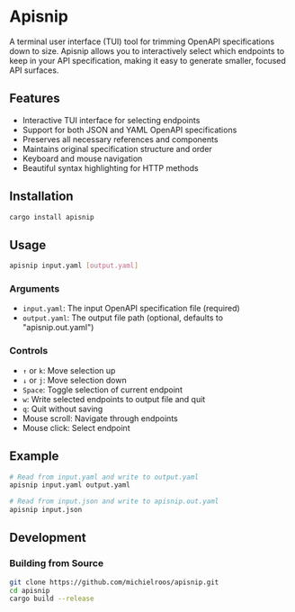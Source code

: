 # Apisnip

A terminal user interface (TUI) tool for trimming OpenAPI specifications down to size. Apisnip allows you to interactively select which endpoints to keep in your API specification, making it easy to generate smaller, focused API surfaces.

## Features

- Interactive TUI interface for selecting endpoints
- Support for both JSON and YAML OpenAPI specifications
- Preserves all necessary references and components
- Maintains original specification structure and order
- Keyboard and mouse navigation
- Beautiful syntax highlighting for HTTP methods

## Installation

```bash
cargo install apisnip
```

## Usage

```bash
apisnip input.yaml [output.yaml]
```

### Arguments

- `input.yaml`: The input OpenAPI specification file (required)
- `output.yaml`: The output file path (optional, defaults to "apisnip.out.yaml")

### Controls

- `↑` or `k`: Move selection up
- `↓` or `j`: Move selection down
- `Space`: Toggle selection of current endpoint
- `w`: Write selected endpoints to output file and quit
- `q`: Quit without saving
- Mouse scroll: Navigate through endpoints
- Mouse click: Select endpoint

## Example

```bash
# Read from input.yaml and write to output.yaml
apisnip input.yaml output.yaml

# Read from input.json and write to apisnip.out.yaml
apisnip input.json
```

## Development

### Building from Source

```bash
git clone https://github.com/michielroos/apisnip.git
cd apisnip
cargo build --release
```